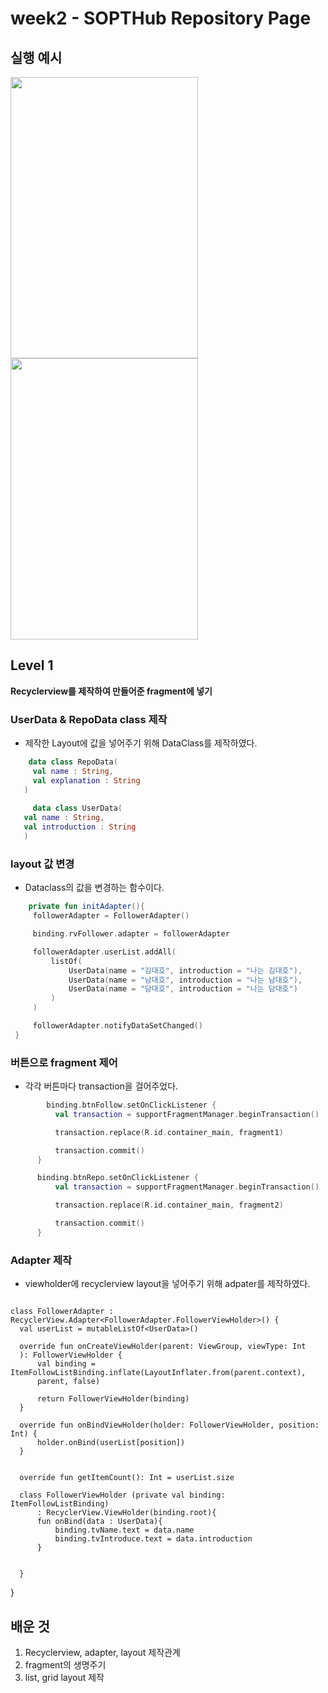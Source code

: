 # week2 - SOPTHub Repository Page

## **실행 예시**

<img src= "https://user-images.githubusercontent.com/69508245/138457013-db39c9d6-65c3-467e-b46e-e853731733e1.png" width = "300" height="450"/>  <img src= "https://user-images.githubusercontent.com/69508245/138457138-60911b81-d5f0-428f-a905-8b1d712909cb.png" width = "300" height="450"/> 



## **Level 1**
**Recyclerview를 제작하여 만들어준 fragment에 넣기** 
  
   
   ### UserData & RepoData class 제작
   
   - 제작한 Layout에 값을 넣어주기 위해 DataClass를 제작하였다. 
   ```kotlin
       data class RepoData(
        val name : String,
        val explanation : String
      )
      
        data class UserData(
      val name : String,
      val introduction : String
      )
   ```
   
   ### layout 값 변경 
   - Dataclass의 값을 변경하는 함수이다. 
   ```kotlin
       private fun initAdapter(){
        followerAdapter = FollowerAdapter()

        binding.rvFollower.adapter = followerAdapter

        followerAdapter.userList.addAll(
            listOf(
                UserData(name = "김대호", introduction = "나는 김대호"),
                UserData(name = "남대호", introduction = "나는 남대호"),
                UserData(name = "담대호", introduction = "나는 담대호")
            )
        )

        followerAdapter.notifyDataSetChanged()
    }
   
   ```
   ### 버튼으로 fragment 제어
   - 각각 버튼마다 transaction을 걸어주었다. 
  ```kotlin
          binding.btnFollow.setOnClickListener {
            val transaction = supportFragmentManager.beginTransaction()

            transaction.replace(R.id.container_main, fragment1)

            transaction.commit()
        }

        binding.btnRepo.setOnClickListener {
            val transaction = supportFragmentManager.beginTransaction()

            transaction.replace(R.id.container_main, fragment2)

            transaction.commit()
        }
  
  ```
  

   ### Adapter 제작 
   - viewholder에 recyclerview layout을 넣어주기 위해 adpater를 제작하였다. 
     ```kotlin
    class FollowerAdapter : RecyclerView.Adapter<FollowerAdapter.FollowerViewHolder>() {
      val userList = mutableListOf<UserData>()

      override fun onCreateViewHolder(parent: ViewGroup, viewType: Int
      ): FollowerViewHolder {
          val binding = ItemFollowListBinding.inflate(LayoutInflater.from(parent.context),
          parent, false)

          return FollowerViewHolder(binding)
      }

      override fun onBindViewHolder(holder: FollowerViewHolder, position: Int) {
          holder.onBind(userList[position])
      }


      override fun getItemCount(): Int = userList.size

      class FollowerViewHolder (private val binding: ItemFollowListBinding)
          : RecyclerView.ViewHolder(binding.root){
          fun onBind(data : UserData){
              binding.tvName.text = data.name
              binding.tvIntroduce.text = data.introduction
          }


      }
  }
 
    
   
## 배운 것 
1. Recyclerview, adapter, layout 제작관계  
2. fragment의 생명주기 
3. list, grid layout 제작  


